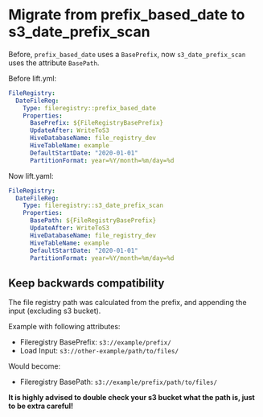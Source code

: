 # Migrate from prefix_based_date to s3_date_prefix_scan

Before, `prefix_based_date` uses a `BasePrefix`, now `s3_date_prefix_scan` uses the attribute `BasePath`.

Before lift.yml:

```yml
FileRegistry:
  DateFileReg:
    Type: fileregistry::prefix_based_date
    Properties:
      BasePrefix: ${FileRegistryBasePrefix}
      UpdateAfter: WriteToS3
      HiveDatabaseName: file_registry_dev
      HiveTableName: example
      DefaultStartDate: "2020-01-01"
      PartitionFormat: year=%Y/month=%m/day=%d
```


Now lift.yaml:

```yml
FileRegistry:
  DateFileReg:
    Type: fileregistry::s3_date_prefix_scan
    Properties:
      BasePath: ${FileRegistryBasePrefix}
      UpdateAfter: WriteToS3
      HiveDatabaseName: file_registry_dev
      HiveTableName: example
      DefaultStartDate: "2020-01-01"
      PartitionFormat: year=%Y/month=%m/day=%d
```

## Keep backwards compatibility

The file registry path was calculated from the prefix, and appending the input (excluding s3 bucket).

Example with following attributes:

- Fileregistry BasePrefix: `s3://example/prefix/`
- Load Input: `s3://other-example/path/to/files/`

Would become:

- Fileregistry BasePath: `s3://example/prefix/path/to/files/`


**It is highly advised to double check your s3 bucket what the path is, just to be extra careful!**
